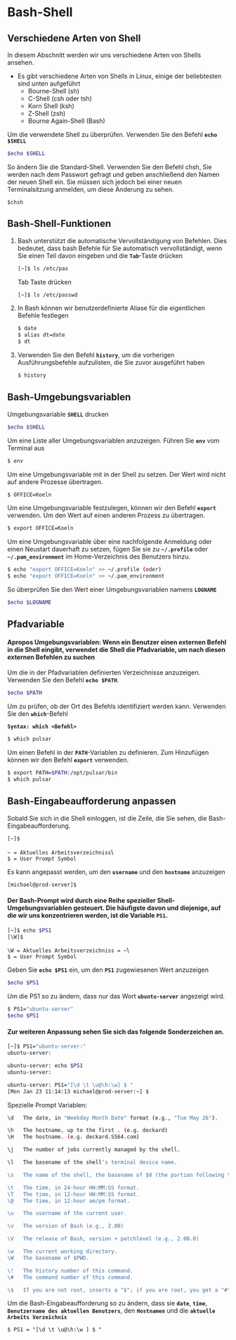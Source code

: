 # Bash-Shell

## Verschiedene Arten von Shell

In diesem Abschnitt werden wir uns verschiedene Arten von Shells ansehen.
- Es gibt verschiedene Arten von Shells in Linux, einige der beliebtesten sind unten aufgeführt
   - Bourne-Shell (sh)
   - C-Shell (csh oder tsh)
   - Korn Shell (ksh)
   - Z-Shell (zsh)
   - Bourne Again-Shell (Bash)

Um die verwendete Shell zu überprüfen. Verwenden Sie den Befehl **`echo $SHELL`**
```bash
$echo $SHELL
```

So ändern Sie die Standard-Shell. Verwenden Sie den Befehl chsh, Sie werden nach dem Passwort gefragt und geben anschließend den Namen der neuen Shell ein. Sie müssen sich jedoch bei einer neuen Terminalsitzung anmelden, um diese Änderung zu sehen.
```
$chsh
```

## Bash-Shell-Funktionen

1. Bash unterstützt die automatische Vervollständigung von Befehlen. Dies bedeutet, dass bash Befehle für Sie automatisch vervollständigt, wenn Sie einen Teil davon eingeben und die **`Tab`**-Taste drücken
    ```bash
    [~]$ ls /etc/pas
    ````
    Tab Taste drücken
    ```bash
    [~]$ ls /etc/passwd
    ```
1. In Bash können wir benutzerdefinierte Aliase für die eigentlichen Befehle festlegen
    ```bash
    $ date
    $ alias dt=date
    $ dt
    ```
1. Verwenden Sie den Befehl **`history`**, um die vorherigen Ausführungsbefehle aufzulisten, die Sie zuvor ausgeführt haben
    ```bash
    $ history
    ```

  ## Bash-Umgebungsvariablen

  Umgebungsvariable **`SHELL`** drucken
  ```bash
  $echo $SHELL
  ```

  Um eine Liste aller Umgebungsvariablen anzuzeigen. Führen Sie **`env`** vom Terminal aus
  ```bash
  $ env
  ```

  Um eine Umgebungsvariable mit in der Shell zu setzen. Der Wert wird nicht auf andere Prozesse übertragen.
  ```bash
  $ OFFICE=Koeln
  ```

  Um eine Umgebungsvariable festzulegen, können wir den Befehl **`export`** verwenden. Um den Wert auf einen anderen Prozess zu übertragen.
  ```bash
  $ export OFFICE=Koeln
  ```

  Um eine Umgebungsvariable über eine nachfolgende Anmeldung oder einen Neustart dauerhaft zu setzen, fügen Sie sie zu **`~/.profile`** oder **`~/.pam_environment`** im Home-Verzeichnis des Benutzers hinzu.

  ```bash
  $ echo "export OFFICE=Koeln" >> ~/.profile (oder)
  $ echo "export OFFICE=Koeln" >> ~/.pam_environment
  ```

  So überprüfen Sie den Wert einer Umgebungsvariablen namens **`LOGNAME`**
  ```bash
  $echo $LOGNAME
  ```

## Pfadvariable

#### Apropos Umgebungsvariablen: Wenn ein Benutzer einen externen Befehl in die Shell eingibt, verwendet die Shell die Pfadvariable, um nach diesen externen Befehlen zu suchen

Um die in der Pfadvariablen definierten Verzeichnisse anzuzeigen. Verwenden Sie den Befehl **`echo $PATH`**.
```bash
$echo $PATH
```

Um zu prüfen, ob der Ort des Befehls identifiziert werden kann. Verwenden Sie den **`which`**-Befehl

**`Syntax: which <Befehl>`**

```bash
$ which pulsar
```

Um einen Befehl in der **`PATH`**-Variablen zu definieren. Zum Hinzufügen können wir den Befehl **`export`** verwenden.
```bash
$ export PATH=$PATH:/opt/pulsar/bin
$ which pulsar
```

## Bash-Eingabeaufforderung anpassen

Sobald Sie sich in die Shell einloggen, ist die Zeile, die Sie sehen, die Bash-Eingabeaufforderung.

```bash
[~]$
```
`~ = Aktuelles Arbeitsverzeichniss`\\\
`$ = User Prompt Symbol`

Es kann angepasst werden, um den **`username`** und den **`hostname`** anzuzeigen
```bash
[michael@prod-server]$
```

#### Der Bash-Prompt wird durch eine Reihe spezieller Shell-Umgebungsvariablen gesteuert. Die häufigste davon und diejenige, auf die wir uns konzentrieren werden, ist die Variable **`PS1`**.

```bash
[~]$ echo $PS1
[\W]$
```
`\W = Aktuelles Arbeitsverzeichniss = ~`\\\
`$ = User Prompt Symbol`

Geben Sie **`echo $PS1`** ein, um den **`PS1`** zugewiesenen Wert anzuzeigen
```bash
$echo $PS1
```

Um die PS1 so zu ändern, dass nur das Wort **`ubuntu-server`** angezeigt wird.
```bash
$ PS1="ubuntu-server"
$echo $PS1
```

#### Zur weiteren Anpassung sehen Sie sich das folgende Sonderzeichen an.

```bash
[~]$ PS1="ubuntu-server:"
ubuntu-server:
```
```bash
ubuntu-server: echo $PS1
ubuntu-server:
```
```bash
ubuntu-server: PS1="[\d \t \u@\h:\w] $ "
[Mon Jan 23 11:14:13 michael@prod-server:~] $
```

Spezielle Prompt Variablen:
```bash
\d   The date, in "Weekday Month Date" format (e.g., "Tue May 26").

\h   The hostname, up to the first . (e.g. deckard)
\H   The hostname. (e.g. deckard.SS64.com)

\j   The number of jobs currently managed by the shell.

\l   The basename of the shell's terminal device name.

\s   The name of the shell, the basename of $0 (the portion following the final slash).

\t   The time, in 24-hour HH:MM:SS format.
\T   The time, in 12-hour HH:MM:SS format.
\@   The time, in 12-hour am/pm format.

\u   The username of the current user.

\v   The version of Bash (e.g., 2.00)

\V   The release of Bash, version + patchlevel (e.g., 2.00.0)

\w   The current working directory.
\W   The basename of $PWD.

\!   The history number of this command.
\#   The command number of this command.

\$   If you are not root, inserts a "$"; if you are root, you get a "#"  (root uid = 0)
```

Um die Bash-Eingabeaufforderung so zu ändern, dass sie **`date`**, **`time`**, **`Benutzername des aktuellen Benutzers`**, den **`Hostnamen`** und die **`aktuelle Arbeits Verzeichnis`**
```
$ PS1 = "[\d \t \u@\h:\w ] $ "
```
